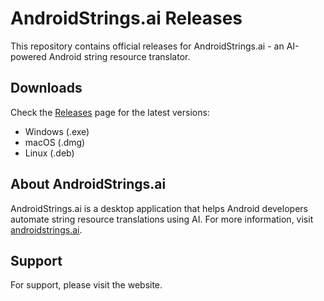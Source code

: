 # AndroidStrings.ai Releases
This repository contains official releases for AndroidStrings.ai - an AI-powered Android string resource translator.

## Downloads
Check the [Releases](https://github.com/harteg/androidstrings-ai-releases/releases) page for the latest versions:
- Windows (.exe)
- macOS (.dmg)
- Linux (.deb)

## About AndroidStrings.ai
AndroidStrings.ai is a desktop application that helps Android developers automate string resource translations using AI. For more information, visit [androidstrings.ai](https://www.androidstrings.ai).

## Support
For support, please visit the website. 
